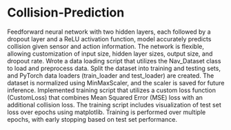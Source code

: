 # Collision-Prediction

Feedforward neural network with two hidden layers, each followed by a dropout layer and a ReLU activation function, model accurately predicts collision given sensor and action information. The network is flexible, allowing customization of input size, hidden layer sizes, output size, and dropout rate. Wrote a data loading script that utilizes the Nav_Dataset class to load and preprocess data. Split the dataset into training and testing sets, and PyTorch data loaders (train_loader and test_loader) are created. The dataset is normalized using MinMaxScaler, and the scaler is saved for future inference.
Implemented training script that utilizes a custom loss function (CustomLoss) that combines Mean Squared Error (MSE) loss with an additional collision loss. The training script includes visualization of test set loss over epochs using matplotlib. Training is performed over multiple epochs, with early stopping based on test set performance.
